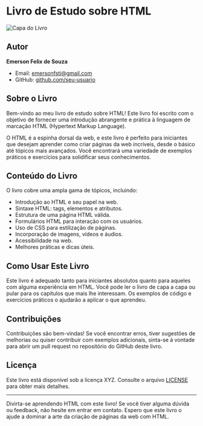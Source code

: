 # Livro de Estudo sobre HTML

![Capa do Livro](cover.jpg)

## Autor

**Emerson Felix de Souza**  
- Email: emersonfsti@gmail.com
- GitHub: [github.com/seu-usuario](https://github.com/seu-usuario)

## Sobre o Livro

Bem-vindo ao meu livro de estudo sobre HTML! Este livro foi escrito com o objetivo de fornecer uma introdução abrangente e prática à linguagem de marcação HTML (Hypertext Markup Language).

O HTML é a espinha dorsal da web, e este livro é perfeito para iniciantes que desejam aprender como criar páginas da web incríveis, desde o básico até tópicos mais avançados. Você encontrará uma variedade de exemplos práticos e exercícios para solidificar seus conhecimentos.

## Conteúdo do Livro

O livro cobre uma ampla gama de tópicos, incluindo:

- Introdução ao HTML e seu papel na web.
- Sintaxe HTML: tags, elementos e atributos.
- Estrutura de uma página HTML válida.
- Formulários HTML para interação com os usuários.
- Uso de CSS para estilização de páginas.
- Incorporação de imagens, vídeos e áudios.
- Acessibilidade na web.
- Melhores práticas e dicas úteis.

## Como Usar Este Livro

Este livro é adequado tanto para iniciantes absolutos quanto para aqueles com alguma experiência em HTML. Você pode ler o livro de capa a capa ou pular para os capítulos que mais lhe interessam. Os exemplos de código e exercícios práticos o ajudarão a aplicar o que aprendeu.

## Contribuições

Contribuições são bem-vindas! Se você encontrar erros, tiver sugestões de melhorias ou quiser contribuir com exemplos adicionais, sinta-se à vontade para abrir um pull request no repositório do GitHub deste livro.

## Licença

Este livro está disponível sob a licença XYZ. Consulte o arquivo [LICENSE](LICENSE) para obter mais detalhes.

---

Divirta-se aprendendo HTML com este livro! Se você tiver alguma dúvida ou feedback, não hesite em entrar em contato. Espero que este livro o ajude a dominar a arte da criação de páginas da web com HTML.

